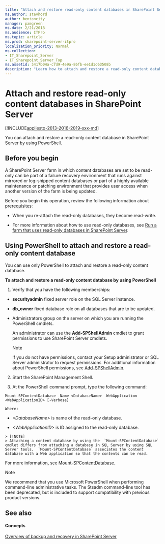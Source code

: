```yaml
---
title: "Attach and restore read-only content databases in SharePoint Server"
ms.author: stevhord
author: bentoncity
manager: pamgreen
ms.date: 2/21/2018
ms.audience: ITPro
ms.topic: article
ms.prod: sharepoint-server-itpro
localization_priority: Normal
ms.collection:
- IT_Sharepoint_Server
- IT_Sharepoint_Server_Top
ms.assetid: 5417b04a-c7d9-4e9a-86fb-ee1d1c63508b
description: "Learn how to attach and restore a read-only content database in SharePoint Server."
---
```


# Attach and restore read-only content databases in SharePoint Server

[!INCLUDE[appliesto-2013-2016-2019-xxx-md](../includes/appliesto-2013-2016-2019-xxx-md.md)]
  
You can attach and restore a read-only content database in SharePoint Server by using PowerShell.
  
    
## Before you begin
<a name="begin"> </a>

A SharePoint Server farm in which content databases are set to be read-only can be part of a failure recovery environment that runs against mirrored or log-shipped content databases or part of a highly available maintenance or patching environment that provides user access when another version of the farm is being updated.
  
Before you begin this operation, review the following information about prerequisites:
  
- When you re-attach the read-only databases, they become read-write.
    
- For more information about how to use read-only databases, see [Run a farm that uses read-only databases in SharePoint Server](run-a-farm-that-uses-read-only-databases.md).
    
## Using PowerShell to attach and restore a read-only content database
<a name="proc1"> </a>

You can use only PowerShell to attach and restore a read-only content database.
  
 **To attach and restore a read-only content database by using PowerShell**
  
1. Verify that you have the following memberships:
    
  - **securityadmin** fixed server role on the SQL Server instance. 
    
  - **db_owner** fixed database role on all databases that are to be updated. 
    
  - Administrators group on the server on which you are running the PowerShell cmdlets.
    
    An administrator can use the **Add-SPShellAdmin** cmdlet to grant permissions to use SharePoint Server cmdlets. 
    
    > [!NOTE]
    > If you do not have permissions, contact your Setup administrator or SQL Server administrator to request permissions. For additional information about PowerShell permissions, see [Add-SPShellAdmin](http://technet.microsoft.com/library/2ddfad84-7ca8-409e-878b-d09cb35ed4aa.aspx). 
  
2. Start the SharePoint Management Shell.
    
3. At the PowerShell command prompt, type the following command:
    
  ```
  Mount-SPContentDatabase -Name <DatabaseName> -WebApplication <WebApplicationID> [-Verbose]
  ```

    Where:
    
  -  _\<DatabaseName\>_ is name of the read-only database. 
    
  -  _\<WebApplicationID\>_ is ID assigned to the read-only database. 
    
    > [!NOTE]
    > Attaching a content database by using the  `Mount-SPContentDatabase` cmdlet differs from attaching a database in SQL Server by using SQL Server tools.  `Mount-SPContentDatabase` associates the content database with a Web application so that the contents can be read. 
  
For more information, see [Mount-SPContentDatabase](http://technet.microsoft.com/library/20d1bc07-805c-44d3-a278-e2793370e237.aspx).
  
> [!NOTE]
> We recommend that you use Microsoft PowerShell when performing command-line administrative tasks. The Stsadm command-line tool has been deprecated, but is included to support compatibility with previous product versions. 
  
## See also
<a name="proc1"> </a>

#### Concepts

[Overview of backup and recovery in SharePoint Server](backup-and-recovery-overview.md)

